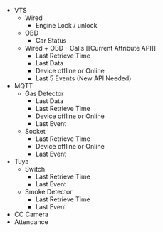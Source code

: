 - VTS
	- Wired
		- Engine Lock / unlock
	- OBD
		- Car Status
	- Wired + OBD - Calls [[Current Attribute API]]
		- Last Retrieve Time
		- Last Data
		- Device offline or Online
		- Last 5 Events (New API Needed)
- MQTT
	- Gas Detector
		- Last Data
		- Last Retrieve Time
		- Device offline or Online
		- Last Event
	- Socket
		- Last Retrieve Time
		- Device offline or Online
		- Last Event
- Tuya
	- Switch
		- Last Retrieve Time
		- Last Event
	- Smoke Detector
		- Last Retrieve Time
		- Last Event
- CC Camera
- Attendance
